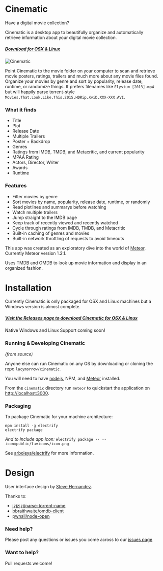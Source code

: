 Cinematic
===========

Have a digital movie collection?

Cinematic is a desktop app to beautifully organize and automatically retrieve information about your digital movie collection. 

##### [Download for OSX & Linux](https://github.com/lacymorrow/cinematic/releases)

![Cinematic](http://lacymorrow.com/images/cinematic.gif)


Point Cinematic to the movie folder on your computer to scan and retrieve movie posters, ratings, trailers and much more about any movie files found. Organize your movies by genre and sort by popularity, release date, runtime, or randomize things. It prefers filenames like `Elysium [2013].mp4` but will happily parse torrent-style `Movies.That.Look.Like.This.2015.HDRip.XviD.XXX-XXX.AVI`.

### What it finds

* Title
* Plot
* Release Date
* Multiple Trailers
* Poster + Backdrop
* Genres
* Ratings from IMDB, TMDB, and Metacritic, and current popularity
* MPAA Rating
* Actors, Director, Writer
* Awards
* Runtime

### Features

* Filter movies by genre
* Sort movies by name, popularity, release date, runtime, or randomly
* Read plotlines and summarys before watching
* Watch multiple trailers
* Jump straight to the IMDB page
* Keep track of recently viewed and recently watched
* Cycle through ratings from IMDB, TMDB, and Metacritic
* Built-in caching of genres and movies
* Built-in network throttling of requests to avoid timeouts

This app was created as an exploratory dive into the world of [Meteor](http://meteor.com). Currently Meteor version 1.2.1.

Uses TMDB and OMDB to look up movie information and display in an organized fashion.

# Installation

Currently Cinematic is only packaged for OSX and Linux machines but a Windows version is almost complete.

##### [Visit the Releases page to download Cinematic for OSX & Linux](https://github.com/lacymorrow/cinematic/releases)

Native Windows and Linux Support coming soon!


### Running & Developing Cinematic

_(from source)_

Anyone else can run Cinematic on any OS by downloading or cloning the repo `lacymorrow/cinematic`. 

You will need to have [nodejs](http://nodejs.org), NPM, and [Meteor](https://www.meteor.com/install) installed.

From the `cinematic` directory run `meteor` to quickstart the application on [http://localhost:3000](http://localhost:3000).

### Packaging

To package Cinematic for your machine architecture:

```
npm install -g electrify
electrify package
```

_And to include app icon:_ `electrify package -- --icon=public/favicons/icon.png`

See [arboleya/electrify](https://github.com/arboleya/electrify) for more information.


# Design
User interface design by [Steve Hernandez](http://slhernandez.com/2013/09/10/Movie-App/).

Thanks to:

* [jzjzjzj/parse-torrent-name](https://github.com/jzjzjzj/parse-torrent-name)
* [bbraithwaite/omdb-client](https://github.com/bbraithwaite/omdb-client)
* [pwnall/node-open](https://github.com/pwnall/node-open)


### Need help?

Please post any questions or issues you come across to our [issues page](https://github.com/lacymorrow/cinematic/issues).

### Want to help?

Pull requests welcome!

